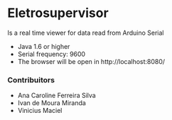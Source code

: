 # Eletrosupervisor

Is a real time viewer for data read from Arduino Serial

* Java 1.6 or higher
* Serial frequency: 9600
* The browser will be open in http://localhost:8080/

### Contribuitors

* Ana Caroline Ferreira Silva
* Ivan de Moura Miranda 
* Vinicius Maciel